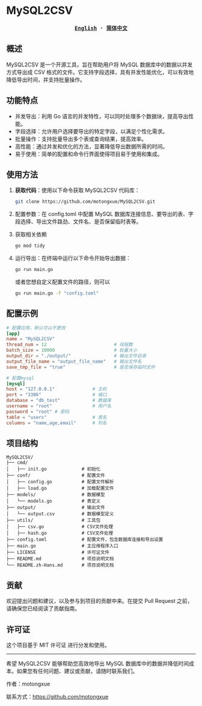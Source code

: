 # MySQL2CSV

<div align="center">
<strong>
<samp>

[English](README.md) · [简体中文](README.zh-Hans.md)

</samp>
</strong>
</div>

## 概述

MySQL2CSV 是一个开源工具，旨在帮助用户将 MySQL 数据库中的数据以并发方式导出成 CSV
格式的文件。它支持字段选择，具有并发性能优化，可以有效地降低导出时间，并支持批量操作。

## 功能特点

- 并发导出：利用 Go 语言的并发特性，可以同时处理多个数据块，提高导出性能。
- 字段选择：允许用户选择要导出的特定字段，以满足个性化需求。
- 批量操作：支持批量导出多个表或查询结果，提高效率。
- 高性能：通过并发和优化的方法，显著降低导出数据所需的时间。
- 易于使用：简单的配置和命令行界面使得项目易于使用和集成。

## 使用方法

1. **获取代码**：使用以下命令获取 MySQL2CSV 代码库：

   ```sh
   git clone https://github.com/motongxue/MySQL2CSV.git
   ```
2. 配置参数：在 config.toml 中配置 MySQL 数据库连接信息、要导出的表、字段选择、导出文件路劲、文件名、是否保留临时表等。
3. 获取相关依赖
   ```sh
   go mod tidy
   ```
4. 运行导出：在终端中运行以下命令开始导出数据：

   ```sh
   go run main.go
   ```
   或者您想自定义配置文件的路径，则可以
   ```sh
   go run main.go -f "config.toml"
   ```

## 配置示例

```toml
# 配置应用，默认可以不更改
[app]
name = "MySQL2CSV"
thread_num = 12                         # 线程数
batch_size = 10000                      # 批量大小
output_dir = "./output/"                # 输出文件目录
output_file_name = "output_file_name"   # 输出文件名
save_tmp_file = "true"                  # 是否保存临时文件

# 配置mysql
[mysql]
host = "127.0.0.1"              # 主机
port = "3306"                   # 端口
database = "db_test"            # 数据库
username = "root"               # 用户名
password = "root" # 密码
table = "users"                 # 表名
columns = "name,age,email"      # 列名
```

## 项目结构
```
MySQL2CSV/
├── cmd/                
│   ├── init.go             # 初始化
├── conf/                   # 配置文件
│   ├── config.go           # 配置文件解析
│   ├── load.go             # 加载配置文件
├── models/                 # 数据模型
│   └── models.go           # 表定义
├── output/                 # 输出文件
│   └── output.csv          # 数据模型定义
├── utils/                  # 工具包
│   ├── csv.go              # CSV文件处理
│   ├── hash.go             # CSV文件处理
├── config.toml             # 配置文件，包含数据库连接和导出设置
├── main.go                 # 主应用程序入口
├── LICENSE                 # 许可证文件
├── README.md               # 项目说明文档
└── README.zh-Hans.md       # 项目说明文档
```

## 贡献

欢迎提出问题和建议，以及参与到项目的贡献中来。在提交 Pull Request 之前，请确保您已经阅读了贡献指南。

## 许可证

这个项目基于 MIT 许可证 进行分发和使用。

---

希望 MySQL2CSV 能够帮助您高效地导出 MySQL 数据库中的数据并降低时间成本。如果您有任何问题、建议或贡献，请随时联系我们。

作者：motongxue

联系方式：https://github.com/motongxue